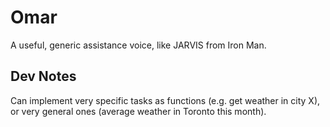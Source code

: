 # Omar

A useful, generic assistance voice, like JARVIS from Iron Man.

## Dev Notes

Can implement very specific tasks as functions (e.g. get weather in city X), or very general ones (average weather in Toronto this month).

